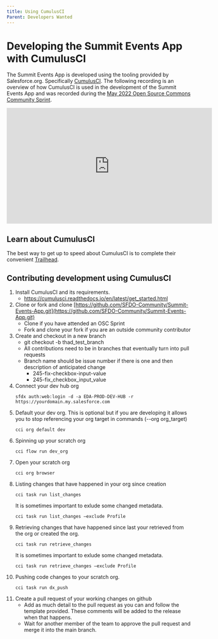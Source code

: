 ```yaml
---
title: Using CumulusCI
Parent: Developers Wanted
---
```


# Developing the Summit Events App with CumulusCI

The Summit Events App is developed using the tooling provided by Salesforce.org. 
Specifically [CumulusCI](https://cumulusci.readthedocs.io/en/latest/intro.html#why-is-it-called-cumulusci). 
The following recording is an overview of how CumulusCI is used in the development 
of the Summit Events App and was recorded during the [May 2022 Open Source Commons Community Sprint](https://sfdo-community-sprints.github.io/summit-events-app-documentation/docs/getting-involved/sprints/9-may-2022-sprint/).

<iframe width="560" height="315" src="https://www.youtube.com/embed/GTOr5l3uZG8" title="YouTube video player" frameborder="0" allow="accelerometer; autoplay; clipboard-write; encrypted-media; gyroscope; picture-in-picture" allowfullscreen></iframe>

## Learn about CumulusCI

The best way to get up to speed about CumulusCI is to complete their convenient [Trailhead](https://trailhead.salesforce.com/en/content/learn/trails/build-applications-with-cumulusci).


## Contributing development using CumulusCI

1. Install CumulusCI and its requirements.
    * https://cumulusci.readthedocs.io/en/latest/get_started.html
2. Clone or fork and clone [https://github.com/SFDO-Community/Summit-Events-App.git](https://github.com/SFDO-Community/Summit-Events-App.git)
    * Clone if you have attended an OSC Sprint
    * Fork and clone your fork if you are an outside community contributor
3. Create and checkout in a new branch
    * git checkout -b thad_test_branch
    * All contributions need to be in branches that eventually turn into pull requests
    * Branch name should be issue number if there is one and then description of anticipated change
        * 245-fix-checkbox-input-value
        * 245-fix_checkbox_input_value
4. Connect your dev hub org
    ```
    sfdx auth:web:login -d -a EDA-PROD-DEV-HUB -r https://yourdomain.my.salesforce.com
    ```
5. Default your dev org. This is optional but if you are developing it allows you to stop referencing your org target in commands (--org org_target)
    ```
    cci org default dev
    ```
6. Spinning up your scratch org
    ```
    cci flow run dev_org
    ```
7. Open your scratch org
    ```
    cci org browser 
    ```
8. Listing changes that have happened in your org since creation
    ```
    cci task run list_changes
    ```
   It is sometimes important to exlude some changed metadata.
    ```
    cci task run list_changes –exclude Profile
    ```
9. Retrieving changes that have happened since last your retrieved from the org or created the org.
    ```
    cci task run retrieve_changes
    ```
   It is sometimes important to exlude some changed metadata.
    ```
    cci task run retrieve_changes –exclude Profile
    ```
10. Pushing code changes to your scratch org.
    ```
    cci task run dx_push
    ```
11. Create a pull request of your working changes on github
    * Add as much detail to the pull request as you can and follow the template provided. These comments will be added to the release when that happens.
    * Wait for another member of the team to approve the pull request and merge it into the main branch.
